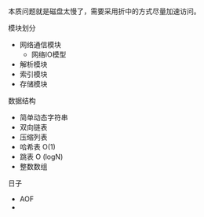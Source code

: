 #  

本质问题就是磁盘太慢了，需要采用折中的方式尽量加速访问。

模块划分

- 网络通信模块
  - 网络IO模型
- 解析模块
- 索引模块
- 存储模块

数据结构

- 简单动态字符串
- 双向链表
- 压缩列表
- 哈希表 O(1)
- 跳表 O (logN)
- 整数数组

日子

- AOF
- 